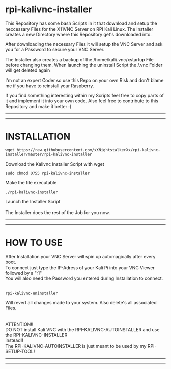 # rpi-kalivnc-installer
This Repository has some bash Scripts in it that download and setup the neccessary Files for the X11VNC Server on RPI Kali Linux.
The Installer creates a new Directory where this Repository get's downloaded into.

After downloading the necessary Files it will setup the VNC Server and ask you for a Password to secure your VNC Server.

The Installer also creates a backup of the /home/kali/.vnc/xstartup File before changing them.
When launching the uninstall Script the /.vnc Folder will get deleted again

I'm not an expert Coder so use this Repo on your own Risk and don't blame me if you have to reinstall your Raspberry.

If you find something interesting within my Scripts feel free to copy parts of it and implement it into your own code.
Also feel free to contribute to this Repository and make it better :)


----------------------------------------------------------------
----------------------------------------------------------------
# INSTALLATION

    wget https://raw.githubusercontent.com/xXNightstalkerXx/rpi-kalivnc-installer/master/rpi-kalivnc-installer
Download the Kalivnc Installer Script with wget

    sudo chmod 0755 rpi-kalivnc-installer
Make the file executable

    ./rpi-kalivnc-installer
Launch the Installer Script
</br>
</br>
The Installer does the rest of the Job for you now.

----------------------------------------------------------------
----------------------------------------------------------------
# HOW TO USE

After Installation your VNC Server will spin up automagically after every boot. </br>
To connect just type the IP-Adress of your Kali Pi into your VNC Viewer followed
by a ":1" </br>
You will also need the Password you entered during Installation to connect. </br>
</br>

    rpi-kalivnc-uninstaller
Will revert all changes made to your system.
Also delete's all associated Files.
</br>
</br>
</br>
ATTENTION!!</br>
DO NOT install Kali VNC with the RPI-KALIVNC-AUTOINSTALLER and use the RPI-KALIVNC-INSTALLER</br>
instead!!</br>
The RPI-KALIVNC-AUTOINSTALLER is just meant to be used by my RPI-SETUP-TOOL!</br>


----------------------------------------------------------------
----------------------------------------------------------------
